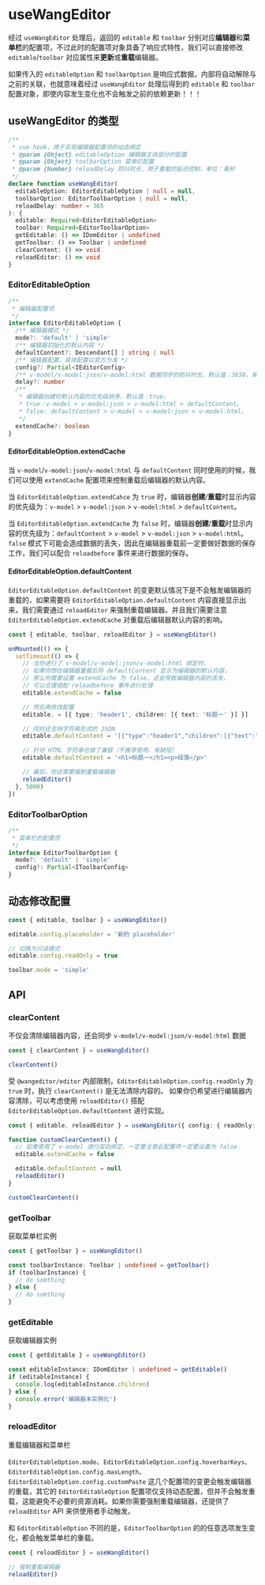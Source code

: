 # useWangEditor

经过 `useWangEditor` 处理后，返回的 `editable` 和 `toolbar` 分别对应**编辑器**和**菜单栏**的配置项，不过此时的配置项对象具备了响应式特性，我们可以直接修改 `editable`/`toolbar` 对应属性来**更新**或**重载**编辑器。

如果传入的 `editableOption` 和 `toolbarOption` 是响应式数据，内部将自动解除与之前的关联，也就意味着经过 `useWangEditor` 处理后得到的 `editable` 和 `toolbar` 配置对象，即使内容发生变化也不会触发之前的依赖更新！！！

## useWangEditor 的类型

```ts
/**
 * vue hook，用于实现编辑器配置项的动态绑定
 * @param {Object} editableOption 编辑器主体部分的配置
 * @param {Object} toolbarOption 菜单栏配置
 * @param {Number} reloadDelay 防抖时长，用于重载的延迟控制，单位：毫秒
 */
declare function useWangEditor(
  editableOption: EditorEditableOption | null = null,
  toolbarOption: EditorToolbarOption | null = null,
  reloadDelay: number = 365
): {
  editable: Required<EditorEditableOption>
  toolbar: Required<EditorToolbarOption>
  getEditable: () => IDomEditor | undefined
  getToolbar: () => Toolbar | undefined
  clearContent: () => void
  reloadEditor: () => void
}
```

### EditorEditableOption

```ts
/**
 * 编辑器配置项
 */
interface EditorEditableOption {
  /** 编辑器模式 */
  mode?: 'default' | 'simple'
  /** 编辑器初始化的默认内容 */
  defaultContent?: Descendant[] | string | null
  /** 编辑器配置，具体配置以官方为准 */
  config?: Partial<IEditorConfig>
  /** v-model/v-model:json/v-model:html 数据同步的防抖时长，默认值：3650，单位：毫秒 */
  delay?: number
  /**
   * 编辑器创建时默认内容的优先级排序，默认值：true。
   * true：v-model > v-model:json > v-model:html > defaultContent。
   * false: defaultContent > v-model > v-model:json > v-model:html。
   */
  extendCache?: boolean
}
```

#### EditorEditableOption.extendCache

当 `v-model`/`v-model:json`/`v-model:html` 与 `defaultContent` 同时使用的时候，我们可以使用 `extendCache` 配置项来控制重载后编辑器的默认内容。

当 `EditorEditableOption.extendCahce` 为 `true` 时，编辑器**创建**/**重载**时显示内容的优先级为：`v-model` > `v-model:json` > `v-model:html` > `defaultContent`。

当 `EditorEditableOption.extendCache` 为 `false` 时，编辑器**创建**/**重载**时显示内容的优先级为：`defaultContent` > `v-model` > `v-model:json` > `v-model:html`。`false` 模式下可能会造成数据的丢失，因此在编辑器重载前一定要做好数据的保存工作，我们可以配合 `reloadbefore` 事件来进行数据的保存。

#### EditorEditableOption.defaultContent

`EditorEditableOption.defaultContent` 的变更默认情况下是不会触发编辑器的重载的，如果需要将 `EditorEditableOption.defaultContent` 内容直接显示出来，我们需要通过 `reloadEditor` 来强制重载编辑器。并且我们需要注意 `EditorEditableOption.extendCache` 对重载后编辑器默认内容的影响。

```ts
const { editable, toolbar, reloadEditor } = useWangEditor()

onMounted(() => {
  setTimeout(() => {
    // 当你进行了 v-model/v-model:json/v-model:html 绑定时，
    // 如果你想在编辑器重载后将 defaultContent 显示为编辑器的默认内容，
    // 那么你需要设置 extendCache 为 false，这会导致编辑器内容的丢失，
    // 可以合理搭配 reloadbefore 事件进行处理
    editable.extendCache = false

    // 然后再修改配置
    editable. = [{ type: 'header1', children: [{ text: '标题一' }] }]

    // 同时还支持字符串形式的 JSON
    editable.defaultContent = '[{"type":"header1","children":[{"text":"标题一"}]}]'

    // 针对 HTML 字符串也做了兼容（不推荐使用，有缺陷）
    editable.defaultContent = '<h1>标题一</h1><p>段落</p>'

    // 最后，你还需要强制重载编辑器
    reloadEditor()
  }, 5000)
})
```

### EditorToolbarOption

```ts
/**
 * 菜单栏的配置项
 */
interface EditorToolbarOption {
  mode?: 'default' | 'simple'
  config?: Partial<IToolbarConfig>
}
```

## 动态修改配置

```ts
const { editable, toolbar } = useWangEditor()

editable.config.placeholder = '新的 placeholder'

// 切换为只读模式
editable.config.readOnly = true

toolbar.mode = 'simple'
```

## API

### clearContent

不仅会清除编辑器内容，还会同步 `v-model/v-model:json/v-model:html` 数据

```ts
const { clearContent } = useWangEditor()

clearContent()
```

受 `@wangeditor/editor` 内部限制，`EditorEditableOption.config.readOnly` 为 `true` 时，执行 `clearContent()` 是无法清除内容的。
如果你仍希望进行编辑器内容清除，可以考虑使用 `reloadEditor()` 搭配 `EditorEditableOption.defaultContent` 进行实现。

```ts
const { editable, reloadEditor } = useWangEditor({ config: { readOnly: true } })

function customClearContent() {
  // 如果使用了 v-model 进行双向绑定，一定要注意此配置项一定要设置为 false
  editable.extendCache = false

  editable.defaultContent = null
  reloadEditor()
}

customClearContent()
```

### getToolbar

获取菜单栏实例

```ts
const { getToolbar } = useWangEditor()

const toolbarInstance: Toolbar | undefined = getToolbar()
if (toolbarInstance) {
  // do somthing
} else {
  // do somthing
}
```

### getEditable

获取编辑器实例

```ts
const { getEditable } = useWangEditor()

const editableInstance: IDomEditor | undefined = getEditable()
if (editableInstance) {
  console.log(editableInstance.children)
} else {
  console.error('编辑器未实例化')
}
```

### reloadEditor

重载编辑器和菜单栏

`EditorEditableOption.mode`、`EditorEditableOption.config.hoverbarKeys`、`EditorEditableOption.config.maxLength`、`EditorEditableOption.config.customPaste` 这几个配置项的变更会触发编辑器的重载，其它的 `EditorEditableOption` 配置项仅支持动态配置，但并不会触发重载，这能避免不必要的资源消耗。如果你需要强制重载编辑器，还提供了 `reloadEditor` API 来供使用者手动触发。

和 `EditorEditableOption` 不同的是，`EditorToolbarOption` 的的任意选项发生变化，都会触发菜单栏的重载。

```ts
const { reloadEditor } = useWangEditor()

// 强制重载编辑器
reloadEditor()
```
